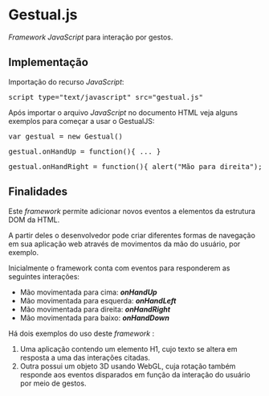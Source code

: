<h1>Gestual.js</h1>
<p><i>Framework JavaScript</i> para interação por gestos.</p>

<h2>Implementação</h2>
<p>Importação do recurso <i>JavaScript</i>:</p>
<pre>
script type="text/javascript" src="gestual.js"
</pre>
<p>Após importar o arquivo <i>JavaScript</i> no documento HTML veja alguns exemplos para começar a usar o GestualJS:</p>
<pre>
var gestual = new Gestual()
</pre>
<pre>
gestual.onHandUp = function(){ ... }
</pre>
<pre>
gestual.onHandRight = function(){ alert("Mão para direita"); }
</pre>

<h2>Finalidades</h2>
<p>Este <i>framework</i> permite adicionar novos eventos a elementos da estrutura DOM da HTML.</p>
<p>A partir deles o desenvolvedor pode criar diferentes formas de navegação em sua aplicação web através de movimentos da mão do usuário, por exemplo. </p>
<p>Inicialmente o framework conta com eventos para responderem as seguintes interações:
</p>
<ul>
  <li>Mão movimentada para cima: <i><b>onHandUp</b></i></li>
  <li>Mão movimentada para esquerda: <i><b>onHandLeft</b></i></li>
  <li>Mão movimentada para direita: <i><b>onHandRight</b></i></li>
  <li>Mão movimentada para baixo: <i><b>onHandDown</b></i></li>
</ul>
<p>Há dois exemplos do uso deste <i>framework</i> :</p>
<ol>
  <li>
    Uma aplicação contendo um elemento H1, cujo texto se altera em resposta a uma das interações citadas.
  </li>
  <li>
    Outra possui um objeto 3D usando WebGL, cuja rotação também responde aos eventos disparados em função da interação do usuário por meio de gestos.
    
  </li>
</ol>
